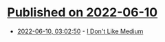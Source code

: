 # [Published on 2022-06-10](index.md)

* [2022-06-10, 03:02:50](https://news.ycombinator.com/item?id=31689487) - [I Don't Like Medium](https://www.sdgluck.com/i-dont-like-medium/)
